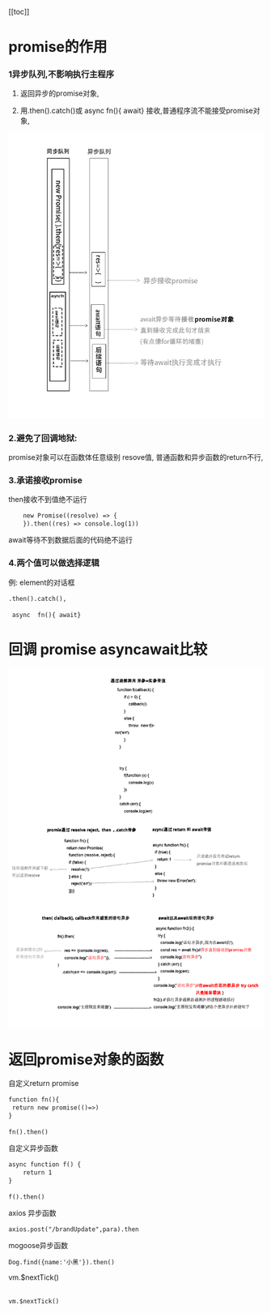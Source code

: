 [[toc]]
# promise的作用


### 1异步队列,不影响执行主程序



1. 返回异步的promise对象,


2. 用.then().catch()或 async  fn(){ await} 接收,普通程序流不能接受promise对象,

![](1.png)



### 2.避免了回调地狱:


promise对象可以在函数体任意级别 resove值, 普通函数和异步函数的return不行,



### 3.承诺接收promise

then接收不到值绝不运行
```
    new Promise((resolve) => {
    }).then((res) => console.log(1))

```
await等待不到数据后面的代码绝不运行

### 4.两个值可以做选择逻辑

例: element的对话框

```
.then().catch(),

 async  fn(){ await} 
```




# 回调 promise asyncawait比较



![](异步.png)



# 返回promise对象的函数

自定义return promise

    function fn(){
     return new promise(()=>)
    }

    fn().then()

自定义异步函数

````
async function f() {
    return 1
}

f().then()
````

axios 异步函数
	
 

    axios.post("/brandUpdate",para).then

mogoose异步函数

````
Dog.find({name:'小黑'}).then()
````

vm.$nextTick()

```

vm.$nextTick()

```